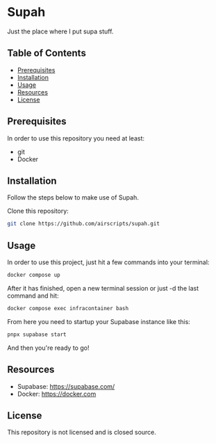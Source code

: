 # Supah
Just the place where I put supa stuff.

## Table of Contents
- [Prerequisites](#prerequisites)
- [Installation](#installation)
- [Usage](#usage)
- [Resources](#resources)
- [License](#license)

## Prerequisites
In order to use this repository you need at least:
- git
- Docker

## Installation
Follow the steps below to make use of Supah.

Clone this repository:
```bash
git clone https://github.com/airscripts/supah.git
```

## Usage
In order to use this project, just hit a few commands into your terminal:
```bash
docker compose up
```

After it has finished, open a new terminal session or just -d the last command and hit:
```bash
docker compose exec infracontainer bash
```

From here you need to startup your Supabase instance like this:
```bash
pnpx supabase start
```

And then you're ready to go!

## Resources
- Supabase: https://supabase.com/
- Docker: https://docker.com

## License  
This repository is not licensed and is closed source.
